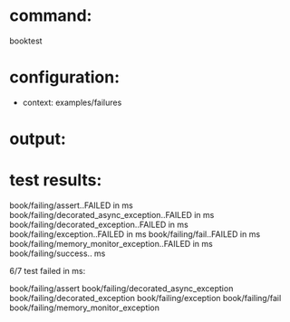 # command:

booktest 

# configuration:

 * context: examples/failures

# output:


# test results:

  book/failing/assert..FAILED in <number> ms
  book/failing/decorated_async_exception..FAILED in <number> ms
  book/failing/decorated_exception..FAILED in <number> ms
  book/failing/exception..FAILED in <number> ms
  book/failing/fail..FAILED in <number> ms
  book/failing/memory_monitor_exception..FAILED in <number> ms
  book/failing/success..<number> ms

6/7 test failed in <number> ms:

  book/failing/assert
  book/failing/decorated_async_exception
  book/failing/decorated_exception
  book/failing/exception
  book/failing/fail
  book/failing/memory_monitor_exception



